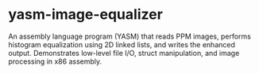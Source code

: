# yasm-image-equalizer
An assembly language program (YASM) that reads PPM images, performs histogram equalization using 2D linked lists, and writes the enhanced output. Demonstrates low-level file I/O, struct manipulation, and image processing in x86 assembly.
